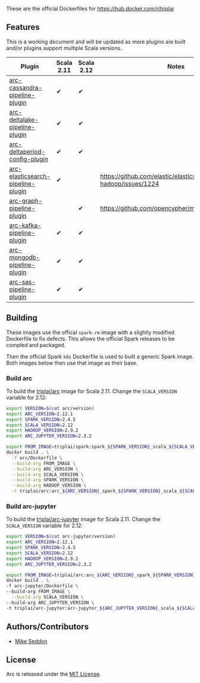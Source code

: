 These are the official Dockerfiles for https://hub.docker.com/r/triplai

## Features

This is a working document and will be updated as more plugins are built and/or plugins support multiple Scala versions.

| Plugin                                                                                              | Scala 2.11          | Scala 2.12              | Notes                                                           |
|-----------------------------------------------------------------------------------------------------|---------------------|-------------------------|-----------------------------------------------------------------|
| [arc-cassandra-pipeline-plugin](https://github.com/tripl-ai/arc-cassandra-pipeline-plugin)          | ✔                   | ✔                       |                                                                 |
| [arc-deltalake-pipeline-plugin](https://github.com/tripl-ai/arc-deltalake-pipeline-plugin)          | ✔                   | ✔                       |                                                                 |
| [arc-deltaperiod-config-plugin](https://github.com/tripl-ai/arc-deltaperiod-config-plugin)          | ✔                   | ✔                       |                                                                 |
| [arc-elasticsearch-pipeline-plugin](https://github.com/tripl-ai/arc-elasticsearch-pipeline-plugin)  | ✔                   |                         | https://github.com/elastic/elasticsearch-hadoop/issues/1224     |
| [arc-graph-pipeline-plugin](https://github.com/tripl-ai/arc-graph-pipeline-plugin)                  |                     | ✔                       | https://github.com/opencypher/morpheus/issues/917               |
| [arc-kafka-pipeline-plugin](https://github.com/tripl-ai/arc-kafka-pipeline-plugin)                  | ✔                   | ✔                       |                                                                 |
| [arc-mongodb-pipeline-plugin](https://github.com/tripl-ai/arc-mongodb-pipeline-plugin)              | ✔                   | ✔                       |                                                                 |
| [arc-sas-pipeline-plugin](https://github.com/tripl-ai/arc-sas-pipeline-plugin)                      | ✔                   | ✔                       |                                                                 |

## Building

These images use the offical `spark-rm` image with a slightly modified Dockerfile to fix defects. This allows the official Spark releases to be compled and packaged.

Then the official Spark `k8s` Dockerfile is used to built a generic Spark image. Both images below then use that image as their base.

### Build arc

To build the [triplai/arc](https://hub.docker.com/r/triplai/arc) image for Scala 2.11. Change the `SCALA_VERSION` variable for 2.12:

```bash
export VERSION=$(cat arc/version)
export ARC_VERSION=2.12.1
export SPARK_VERSION=2.4.5
export SCALA_VERSION=2.12
export HADOOP_VERSION=2.9.2
export ARC_JUPYTER_VERSION=2.3.2

export FROM_IMAGE=triplai/spark:spark_${SPARK_VERSION}_scala_${SCALA_VERSION}_hadoop_${HADOOP_VERSION}
docker build . \
  -f arc/Dockerfile \
  --build-arg FROM_IMAGE \
  --build-arg ARC_VERSION \
  --build-arg SCALA_VERSION \
  --build-arg SPARK_VERSION \
  --build-arg HADOOP_VERSION \
  -t triplai/arc:arc_${ARC_VERSION}_spark_${SPARK_VERSION}_scala_${SCALA_VERSION}_hadoop_${HADOOP_VERSION}_${VERSION}
```

### Build arc-jupyter

To build the [triplai/arc-jupyter](https://hub.docker.com/r/triplai/arc-jupyter) image for Scala 2.11. Change the `SCALA_VERSION` variable for 2.12:

```bash
export VERSION=$(cat arc-jupyter/version)
export ARC_VERSION=2.12.1
export SPARK_VERSION=2.4.5
export SCALA_VERSION=2.12
export HADOOP_VERSION=2.9.2
export ARC_JUPYTER_VERSION=2.3.2

export FROM_IMAGE=triplai/arc:arc_${ARC_VERSION}_spark_${SPARK_VERSION}_scala_${SCALA_VERSION}_hadoop_${HADOOP_VERSION}_${VERSION}
docker build . \
-f arc-jupyter/Dockerfile \
--build-arg FROM_IMAGE \
  --build-arg SCALA_VERSION \
--build-arg ARC_JUPYTER_VERSION \
-t triplai/arc-jupyter:arc-jupyter_${ARC_JUPYTER_VERSION}_scala_${SCALA_VERSION}_hadoop_${HADOOP_VERSION}_${VERSION}
```

## Authors/Contributors

- [Mike Seddon](https://github.com/seddonm1)

## License

Arc is released under the [MIT License](https://opensource.org/licenses/MIT).
